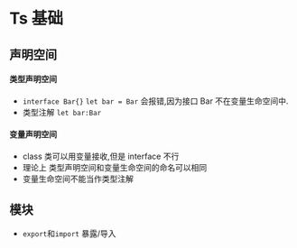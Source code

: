 # Ts 基础

## 声明空间

#### 类型声明空间

- `interface Bar{}` `let bar = Bar` 会报错,因为接口 Bar 不在变量生命空间中.
- 类型注解 `let bar:Bar`

#### 变量声明空间

- class 类可以用变量接收,但是 interface 不行
- 理论上 类型声明空间和变量生命空间的命名可以相同
- 变量生命空间不能当作类型注解

## 模块

- `export`和`import` 暴露/导入
